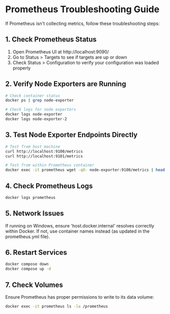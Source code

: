 # Prometheus Troubleshooting Guide

If Prometheus isn't collecting metrics, follow these troubleshooting steps:

## 1. Check Prometheus Status

1. Open Prometheus UI at http://localhost:9090/
2. Go to Status > Targets to see if targets are up or down
3. Check Status > Configuration to verify your configuration was loaded properly

## 2. Verify Node Exporters are Running

```bash
# Check container status
docker ps | grep node-exporter

# Check logs for node exporters
docker logs node-exporter
docker logs node-exporter-2
```

## 3. Test Node Exporter Endpoints Directly

```bash
# Test from host machine
curl http://localhost:9100/metrics
curl http://localhost:9101/metrics

# Test from within Prometheus container
docker exec -it prometheus wget -qO- node-exporter:9100/metrics | head
```

## 4. Check Prometheus Logs

```bash
docker logs prometheus
```

## 5. Network Issues

If running on Windows, ensure 'host.docker.internal' resolves correctly within Docker. 
If not, use container names instead (as updated in the prometheus.yml file).

## 6. Restart Services

```bash
docker compose down
docker compose up -d
```

## 7. Check Volumes

Ensure Prometheus has proper permissions to write to its data volume:

```bash
docker exec -it prometheus ls -la /prometheus
```
